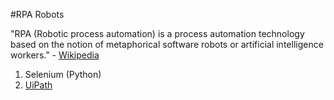 #RPA Robots

"RPA (Robotic process automation) is a process automation technology based on the notion of metaphorical software robots or artificial intelligence workers." - [Wikipedia](https://en.wikipedia.org/wiki/Robotic_process_automation)

1. Selenium (Python)
2. [UiPath](https://www.uipath.com)